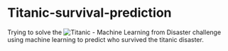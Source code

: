 # Titanic-survival-prediction
Trying to solve the ![Titanic - Machine Learning from Disaster](https://www.kaggle.com/competitions/titanic/overview) challenge
using machine learning to predict who survived the titanic disaster.
